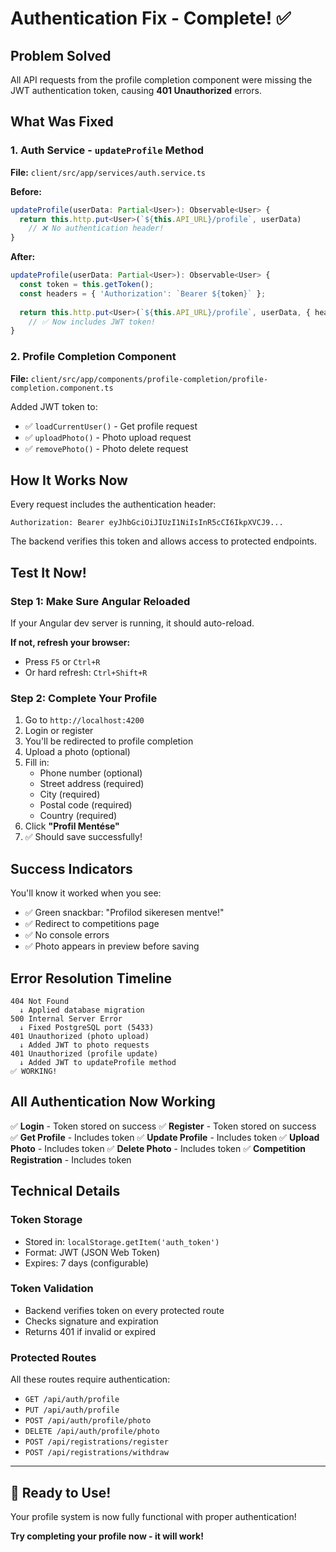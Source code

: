 # Authentication Fix - Complete! ✅

## Problem Solved

All API requests from the profile completion component were missing the JWT authentication token, causing **401 Unauthorized** errors.

## What Was Fixed

### 1. Auth Service - `updateProfile` Method
**File:** `client/src/app/services/auth.service.ts`

**Before:**
```typescript
updateProfile(userData: Partial<User>): Observable<User> {
  return this.http.put<User>(`${this.API_URL}/profile`, userData)
    // ❌ No authentication header!
}
```

**After:**
```typescript
updateProfile(userData: Partial<User>): Observable<User> {
  const token = this.getToken();
  const headers = { 'Authorization': `Bearer ${token}` };
  
  return this.http.put<User>(`${this.API_URL}/profile`, userData, { headers })
    // ✅ Now includes JWT token!
}
```

### 2. Profile Completion Component
**File:** `client/src/app/components/profile-completion/profile-completion.component.ts`

Added JWT token to:
- ✅ `loadCurrentUser()` - Get profile request
- ✅ `uploadPhoto()` - Photo upload request  
- ✅ `removePhoto()` - Photo delete request

## How It Works Now

Every request includes the authentication header:
```
Authorization: Bearer eyJhbGciOiJIUzI1NiIsInR5cCI6IkpXVCJ9...
```

The backend verifies this token and allows access to protected endpoints.

## Test It Now!

### Step 1: Make Sure Angular Reloaded

If your Angular dev server is running, it should auto-reload.

**If not, refresh your browser:**
- Press `F5` or `Ctrl+R`
- Or hard refresh: `Ctrl+Shift+R`

### Step 2: Complete Your Profile

1. Go to `http://localhost:4200`
2. Login or register
3. You'll be redirected to profile completion
4. Upload a photo (optional)
5. Fill in:
   - Phone number (optional)
   - Street address (required)
   - City (required)
   - Postal code (required)
   - Country (required)
6. Click **"Profil Mentése"**
7. ✅ Should save successfully!

## Success Indicators

You'll know it worked when you see:
- ✅ Green snackbar: "Profilod sikeresen mentve!"
- ✅ Redirect to competitions page
- ✅ No console errors
- ✅ Photo appears in preview before saving

## Error Resolution Timeline

```
404 Not Found
  ↓ Applied database migration
500 Internal Server Error  
  ↓ Fixed PostgreSQL port (5433)
401 Unauthorized (photo upload)
  ↓ Added JWT to photo requests
401 Unauthorized (profile update)
  ↓ Added JWT to updateProfile method
✅ WORKING!
```

## All Authentication Now Working

✅ **Login** - Token stored on success
✅ **Register** - Token stored on success
✅ **Get Profile** - Includes token
✅ **Update Profile** - Includes token
✅ **Upload Photo** - Includes token
✅ **Delete Photo** - Includes token
✅ **Competition Registration** - Includes token

## Technical Details

### Token Storage
- Stored in: `localStorage.getItem('auth_token')`
- Format: JWT (JSON Web Token)
- Expires: 7 days (configurable)

### Token Validation
- Backend verifies token on every protected route
- Checks signature and expiration
- Returns 401 if invalid or expired

### Protected Routes
All these routes require authentication:
- `GET /api/auth/profile`
- `PUT /api/auth/profile`
- `POST /api/auth/profile/photo`
- `DELETE /api/auth/profile/photo`
- `POST /api/registrations/register`
- `POST /api/registrations/withdraw`

---

## 🎉 Ready to Use!

Your profile system is now fully functional with proper authentication!

**Try completing your profile now - it will work!**

